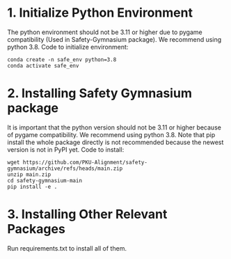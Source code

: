 # 1. Initialize Python Environment
The python environment should not be 3.11 or higher due to pygame compatibility (Used in Safety-Gymnasium package).
We recommend using python 3.8.
Code to initialize environment:
```
conda create -n safe_env python=3.8
conda activate safe_env
```

# 2. Installing Safety Gymnasium package
It is important that the python version should not be 3.11 or higher because of pygame compatibility.
We recommend using python 3.8.
Note that pip install the whole package directly is not recommended because the newest version is not in PyPI yet.
Code to install:
```
wget https://github.com/PKU-Alignment/safety-gymnasium/archive/refs/heads/main.zip
unzip main.zip
cd safety-gymnasium-main
pip install -e .
```

# 3. Installing Other Relevant Packages
Run requirements.txt to install all of them.
